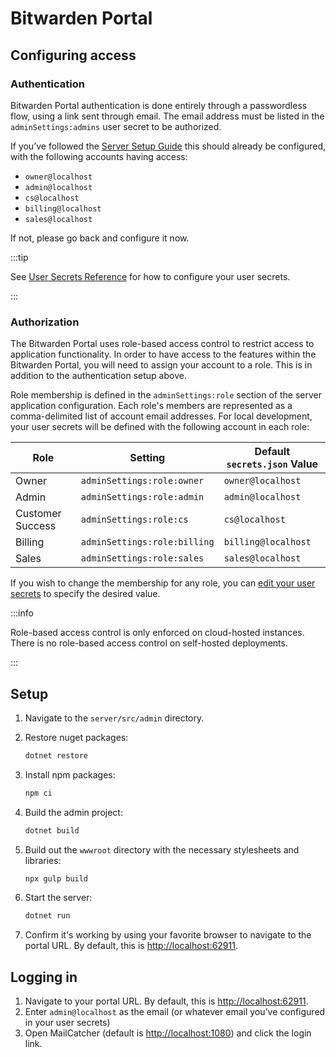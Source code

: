 # Bitwarden Portal

## Configuring access

### Authentication

Bitwarden Portal authentication is done entirely through a passwordless flow, using a link sent
through email. The email address must be listed in the `adminSettings:admins` user secret to be
authorized.

If you’ve followed the [Server Setup Guide](./guide.md) this should already be configured, with the
following accounts having access:

- `owner@localhost`
- `admin@localhost`
- `cs@localhost`
- `billing@localhost`
- `sales@localhost`

If not, please go back and configure it now.

:::tip

See [User Secrets Reference](./user-secrets.md) for how to configure your user secrets.

:::

<bitwarden>

### Authorization

The Bitwarden Portal uses role-based access control to restrict access to application functionality.
In order to have access to the features within the Bitwarden Portal, you will need to assign your
account to a role. This is in addition to the authentication setup above.

Role membership is defined in the `adminSettings:role` section of the server application
configuration. Each role's members are represented as a comma-delimited list of account email
addresses. For local development, your user secrets will be defined with the following account in
each role:

| Role             | Setting                      | Default `secrets.json` Value |
| ---------------- | ---------------------------- | ---------------------------- |
| Owner            | `adminSettings:role:owner`   | `owner@localhost`            |
| Admin            | `adminSettings:role:admin`   | `admin@localhost`            |
| Customer Success | `adminSettings:role:cs`      | `cs@localhost`               |
| Billing          | `adminSettings:role:billing` | `billing@localhost`          |
| Sales            | `adminSettings:role:sales`   | `sales@localhost`            |

If you wish to change the membership for any role, you can
[edit your user secrets](./user-secrets.md) to specify the desired value.

:::info

Role-based access control is only enforced on cloud-hosted instances. There is no role-based access
control on self-hosted deployments.

:::

</bitwarden>

## Setup

1.  Navigate to the `server/src/admin` directory.
2.  Restore nuget packages:

    ```bash
    dotnet restore
    ```

3.  Install npm packages:

    ```bash
    npm ci
    ```

4.  Build the admin project:

    ```bash
    dotnet build
    ```

5.  Build out the `wwwroot` directory with the necessary stylesheets and libraries:

    ```bash
    npx gulp build
    ```

6.  Start the server:

    ```bash
    dotnet run
    ```

7.  Confirm it's working by using your favorite browser to navigate to the portal URL. By default,
    this is [http://localhost:62911](http://localhost:62911).

## Logging in

1.  Navigate to your portal URL. By default, this is
    [http://localhost:62911](http://localhost:62911).
2.  Enter `admin@localhost` as the email (or whatever email you’ve configured in your user secrets)
3.  Open MailCatcher (default is [http://localhost:1080](http://localhost:1080)) and click the login
    link.
